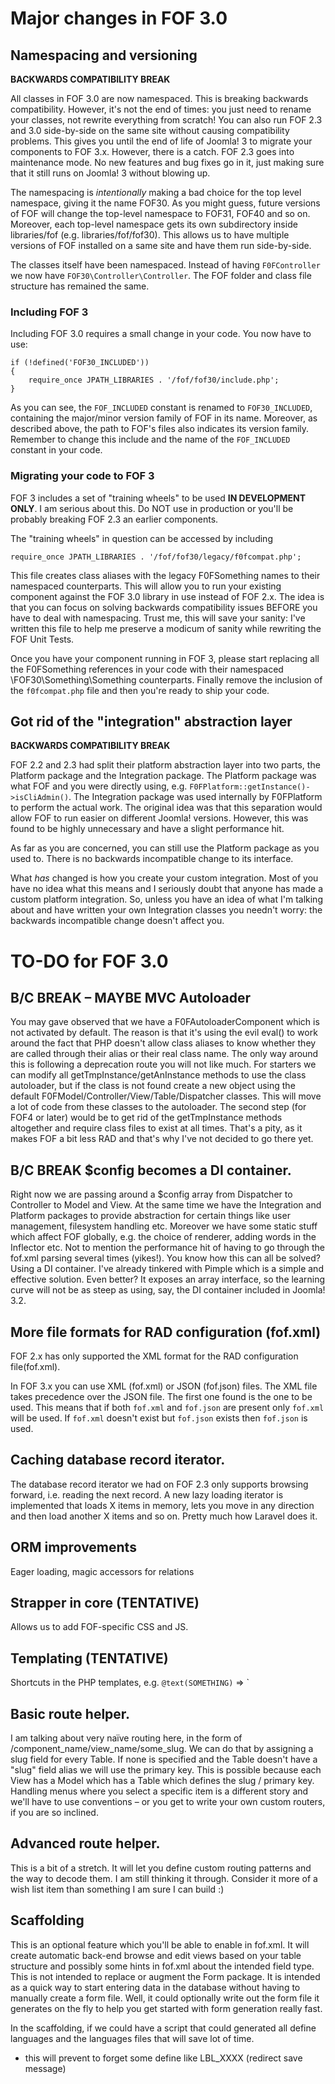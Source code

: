 # Major changes in FOF 3.0

## Namespacing and versioning

**BACKWARDS COMPATIBILITY BREAK**

All classes in FOF 3.0 are now namespaced. This is breaking backwards compatibility. However, it's not the end of times: you just need to rename your classes, not rewrite everything from scratch! You can also run FOF 2.3 and 3.0 side-by-side on the same site without causing compatibility problems. This gives you until the end of life of Joomla! 3 to migrate your components to FOF 3.x. However, there is a catch. FOF 2.3 goes into maintenance mode. No new features and bug fixes go in it, just making sure that it still runs on Joomla! 3 without blowing up.

The namespacing is _intentionally_ making a bad choice for the top level namespace, giving it the name FOF30. As you might guess, future versions of FOF will change the top-level namespace to FOF31, FOF40 and so on. Moreover, each top-level namespace gets its own subdirectory inside libraries/fof (e.g. libraries/fof/fof30). This allows us to have multiple versions of FOF installed on a same site and have them run side-by-side.

The classes itself have been namespaced. Instead of having `F0FController` we now have `FOF30\Controller\Controller`. The FOF folder and class file structure has remained the same.

### Including FOF 3

Including FOF 3.0 requires a small change in your code. You now have to use:

	if (!defined('FOF30_INCLUDED'))
	{
		require_once JPATH_LIBRARIES . '/fof/fof30/include.php';
	}

As you can see, the `FOF_INCLUDED` constant is renamed to `FOF30_INCLUDED`, containing the major/minor version family of FOF in its name. Moreover, as described above, the path to FOF's files also indicates its version family. Remember to change this include and the name of the `FOF_INCLUDED` constant in your code.

### Migrating your code to FOF 3

FOF 3 includes a set of "training wheels" to be used **IN DEVELOPMENT ONLY**. I am serious about this. Do NOT use in production or you'll be probably breaking FOF 2.3 an earlier components.

The "training wheels" in question can be accessed by including
	
	require_once JPATH_LIBRARIES . '/fof/fof30/legacy/f0fcompat.php';
	
This file creates class aliases with the legacy F0FSomething names to their namespaced counterparts. This will allow you to run your existing component against the FOF 3.0 library in use instead of FOF 2.x. The idea is that you can focus on solving backwards compatibility issues BEFORE you have to deal with namespacing. Trust me, this will save your sanity: I've written this file to help me preserve a modicum of sanity while rewriting the FOF Unit Tests.

Once you have your component running in FOF 3, please start replacing all the F0FSomething references in your code with their namespaced \FOF30\Something\Something counterparts. Finally remove the inclusion of the `f0fcompat.php` file and then you're ready to ship your code.

## Got rid of the "integration" abstraction layer

**BACKWARDS COMPATIBILITY BREAK**

FOF 2.2 and 2.3 had split their platform abstraction layer into two parts, the Platform package and the Integration package. The Platform package was what FOF and you were directly using, e.g. `F0FPlatform::getInstance()->isCliAdmin()`. The Integration package was used internally by F0FPlatform to perform the actual work. The original idea was that this separation would allow FOF to run easier on different Joomla! versions. However, this was found to be highly unnecessary and have a slight performance hit.

As far as you are concerned, you can still use the Platform package as you used to. There is no backwards incompatible change to its interface.

What _has_ changed is how you create your custom integration. Most of you have no idea what this means and I seriously doubt that anyone has made a custom platform integration. So, unless you have an idea of what I'm talking about and have written your own Integration classes you needn't worry: the backwards incompatible change doesn't affect you.

# TO-DO for FOF 3.0

## **B/C BREAK – MAYBE** MVC Autoloader

You may gave observed that we have a F0FAutoloaderComponent which is not activated by default. The reason is that it's using the evil eval() to work around the fact that PHP doesn't allow class aliases to know whether they are called through their alias or their real class name. The only way around this is following a deprecation route you will not like much. For starters we can modify all getTmpInstance/getAnInstance methods to use the class autoloader, but if the class is not found create a new object using the default F0FModel/Controller/View/Table/Dispatcher classes. This will move a lot of code from these classes to the autoloader. The second step (for FOF4 or later) would be to get rid of the getTmpInstance methods altogether and require class files to exist at all times. That's a pity, as it makes FOF a bit less RAD and that's why I've not decided to go there yet.

## **B/C BREAK** $config becomes a DI container.

Right now we are passing around a $config array from Dispatcher to Controller to Model and View. At the same time we have the Integration and Platform packages to provide abstraction for certain things like user management, filesystem handling etc. Moreover we have some static stuff which affect FOF globally, e.g. the choice of renderer, adding words in the Inflector etc. Not to mention the performance hit of having to go through the fof.xml parsing several times (yikes!). You know how this can all be solved? Using a DI container. I've already tinkered with Pimple which is a simple and effective solution. Even better? It exposes an array interface, so the learning curve will not be as steep as using, say, the DI container included in Joomla! 3.2.

## More file formats for RAD configuration (fof.xml)

FOF 2.x has only supported the XML format for the RAD configuration file(fof.xml).

In FOF 3.x you can use XML (fof.xml) or JSON (fof.json) files. The XML file takes precedence over the JSON file. The first one found is the one to be used. This means that if both `fof.xml` and `fof.json` are present only `fof.xml` will be used. If `fof.xml` doesn't exist but `fof.json` exists then `fof.json` is used.

## Caching database record iterator.

The database record iterator we had on FOF 2.3 only supports browsing forward, i.e. reading the next record. A new lazy loading iterator is implemented that loads X items in memory, lets you move in any direction and then load another X items and so on. Pretty much how Laravel does it.

## ORM improvements

Eager loading, magic accessors for relations

## Strapper in core (TENTATIVE)

Allows us to add FOF-specific CSS and JS.

## Templating (TENTATIVE)

Shortcuts in the PHP templates, e.g. `@text(SOMETHING)` => `<?php echo JText::_('SOMETHING') ?>

## Basic route helper.

I am talking about very naïve routing here, in the form of /component_name/view_name/some_slug. We can do that by assigning a slug field for every Table. If none is specified and the Table doesn't have a "slug" field alias we will use the primary key. This is possible because each View has a Model which has a Table which defines the slug / primary key. Handling menus where you select a specific item is a different story and we'll have to use conventions – or you get to write your own custom routers, if you are so inclined.

## Advanced route helper.

This is a bit of a stretch. It will let you define custom routing patterns and the way to decode them. I am still thinking it through. Consider it more of a wish list item than something I am sure I can build :)

## Scaffolding

This is an optional feature which you'll be able to enable in fof.xml. It will create automatic back-end browse and edit views based on your table structure and possibly some hints in fof.xml about the intended field type. This is not intended to replace or augment the Form package. It is intended as a quick way to start entering data in the database without having to manually create a form file. Well, it could optionally write out the form file it generates on the fly to help you get started with form generation really fast.

In the scaffolding, if we could have a script that could generated all define languages and the languages files that will save lot of time.
+ this will prevent to forget some define like LBL_XXXX (redirect save message)